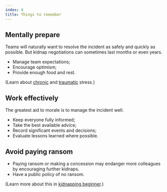 ```yaml
---
index: 4
title: Things to remember
---
```

## Mentally prepare

Teams will naturally want to resolve the incident as safely and quickly as possible. But kidnap negotiations can sometimes last months or even years.  

*	Manage team expectations;
*	Encourage optimism;  
*	Provide enough food and rest. 

(Learn about [chronic](umbrella://stress/stress/beginner) and [traumatic](umbrella://stress/stress/advanced) stress.)

## Work effectively

The greatest aid to morale is to manage the incident well. 

*	Keep everyone fully informed;
*	Take the best available advice;
*	Record significant events and decisions;
*	Evaluate lessons learned where possible.

## Avoid paying ransom 

*	Paying ransom or making a concession may endanger more colleagues by encouraging further kidnaps.
*	Have a public policy of no ransom.

(Learn more about this in [kidnapping beginner](umbrella://incident-response/kidnapping/beginner).)
